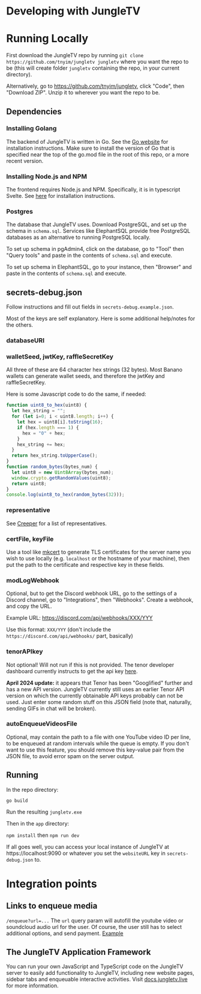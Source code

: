 # Developing with JungleTV

# Running Locally
First download the JungleTV repo by running `git clone https://github.com/tnyim/jungletv jungletv` where you want the repo to be (this will create folder `jungletv` containing the repo, in your current directory).

Alternatively, go to https://github.com/tnyim/jungletv, click "Code", then "Download ZIP". Unzip it to wherever you want the repo to be.

## Dependencies

### Installing Golang
The backend of JungleTV is written in Go. See the [Go website](https://go.dev/doc/install) for installation instructions.
Make sure to install the version of Go that is specified near the top of the go.mod file in the root of this repo, or a more recent version.

### Installing Node.js and NPM
The frontend requires Node.js and NPM. Specifically, it is in typescript Svelte. See [here](https://docs.npmjs.com/downloading-and-installing-node-js-and-npm) for installation instructions.

### Postgres
The database that JungleTV uses. Download PostgreSQL, and set up the schema in `schema.sql`. Services like ElephantSQL provide free PostgreSQL databases as an alternative to running PostgreSQL locally.

To set up schema in pgAdmin4, click on the database, go to "Tool" then "Query tools" and paste in the contents of `schema.sql` and execute.

To set up schema in ElephantSQL, go to your instance, then "Browser" and paste in the contents of `schema.sql` and execute.

## secrets-debug.json
Follow instructions and fill out fields in `secrets-debug.example.json`.

Most of the keys are self explanatory. Here is some additional help/notes for the others.

### databaseURI

### walletSeed, jwtKey, raffleSecretKey
All three of these are 64 character hex strings (32 bytes). Most Banano wallets can generate wallet seeds, and therefore the jwtKey and raffleSecretKey.

Here is some Javascript code to do the same, if needed:
```js
function uint8_to_hex(uint8) {
  let hex_string = "";
  for (let i=0; i < uint8.length; i++) {
    let hex = uint8[i].toString(16);
    if (hex.length === 1) {
      hex = "0" + hex;
    }
    hex_string += hex;
  }
  return hex_string.toUpperCase();
}
function random_bytes(bytes_num) {
  let uint8 = new Uint8Array(bytes_num);
  window.crypto.getRandomValues(uint8);
  return uint8;
}
console.log(uint8_to_hex(random_bytes(32)));
```

### representative
See [Creeper](https://creeper.banano.cc/representatives) for a list of representatives.

### certFile, keyFile

Use a tool like [mkcert](https://github.com/FiloSottile/mkcert) to generate TLS certificates for the server name you wish to use locally (e.g. `localhost` or the hostname of your machine), then put the path to the certificate and respective key in these fields.

### modLogWebhook
Optional, but to get the Discord webhook URL, go to the settings of a Discord channel, go to "Integrations", then "Webhooks". Create a webhook, and copy the URL.

Example URL: https://discord.com/api/webhooks/XXX/YYY

Use this format: `XXX/YYY` (don't include the `https://discord.com/api/webhooks/` part, basically)

### tenorAPIkey
Not optional! Will not run if this is not provided. The tenor developer dashboard currently instructs to get the api key [here](https://developers.google.com/tenor/guides/quickstart).

**April 2024 update:** it appears that Tenor has been "Googlified" further and has a new API version.
JungleTV currently still uses an earlier Tenor API version on which the currently obtainable API keys probably can not be used.
Just enter some random stuff on this JSON field (note that, naturally, sending GIFs in chat will be broken).

### autoEnqueueVideosFile

Optional, may contain the path to a file with one YouTube video ID per line, to be enqueued at random intervals while the queue is empty.
If you don't want to use this feature, you should remove this key-value pair from the JSON file, to avoid error spam on the server output.

## Running
In the repo directory:

`go build`

Run the resulting `jungletv.exe`

Then in the `app` directory:

`npm install` then `npm run dev`

If all goes well, you can access your local instance of JungleTV at https://localhost:9090 or whatever you set the `websiteURL` key in `secrets-debug.json` to.

# Integration points

## Links to enqueue media
`/enqueue?url=...`
The `url` query param will autofill the youtube video or soundcloud audio url for the user. Of course, the user still has to select additional options, and send payment. [Example](https://jungletv.live/enqueue?url=https://www.youtube.com/watch?v=MErFw9sRjLg)

## The JungleTV Application Framework

You can run your own JavaScript and TypeScript code on the JungleTV server to easily add functionality to JungleTV, including new website pages, sidebar tabs and enqueuable interactive activities.
Visit [docs.jungletv.live](https://docs.jungletv.live/) for more information.